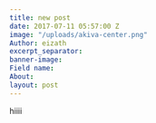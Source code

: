 ```yaml
---
title: new post
date: 2017-07-11 05:57:00 Z
image: "/uploads/akiva-center.png"
Author: eizath
excerpt_separator: 
banner-image: 
Field name: 
About: 
layout: post
---
```


hiiii